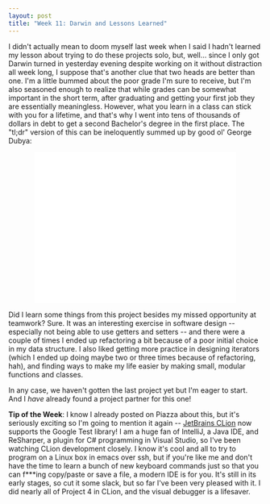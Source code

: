 ```yaml
---
layout: post
title: "Week 11: Darwin and Lessons Learned"
---
```


I didn't actually mean to doom myself last week when I said I hadn't learned my lesson about trying to do these projects solo, but, well... since I only got Darwin turned in yesterday evening despite working on it without distraction all week long, I suppose that's another clue that two heads are better than one. I'm a little bummed about the poor grade I'm sure to receive, but I'm also seasoned enough to realize that while grades can be somewhat important in the short term, after graduating and getting your first job they are essentially meaningless. However, what you learn in a class can stick with you for a lifetime, and that's why I went into tens of thousands of dollars in debt to get a second Bachelor's degree in the first place. The "tl;dr" version of this can be ineloquently summed up by good ol' George Dubya:

<center><iframe width="400" height="300" src="//www.youtube.com/embed/-ej7ZEnjSeA" frameborder="0" allowfullscreen></iframe></center>

Did I learn some things from this project besides my missed opportunity at teamwork? Sure. It was an interesting exercise in software design -- especially not being able to use getters and setters -- and there were a couple of times I ended up refactoring a bit because of a poor initial choice in my data structure. I also liked getting more practice in designing iterators (which I ended up doing maybe two or three times because of refactoring, hah), and finding ways to make my life easier by making small, modular functions and classes.

In any case, we haven't gotten the last project yet but I'm eager to start. And I *have* already found a project partner for this one!

**Tip of the Week**: I know I already posted on Piazza about this, but it's seriously exciting so I'm going to mention it again -- [JetBrains CLion](https://www.jetbrains.com/clion/) now supports the Google Test library! I am a huge fan of IntelliJ, a Java IDE, and ReSharper, a plugin for C# programming in Visual Studio, so I've been watching CLion development closely. I know it's cool and all to try to program on a Linux box in emacs over ssh, but if you're like me and don't have the time to learn a bunch of new keyboard commands just so that you can f\*\*\*ing copy/paste or save a file, a modern IDE is for you. It's still in its early stages, so cut it some slack, but so far I've been very pleased with it. I did nearly all of Project 4 in CLion, and the visual debugger is a lifesaver.